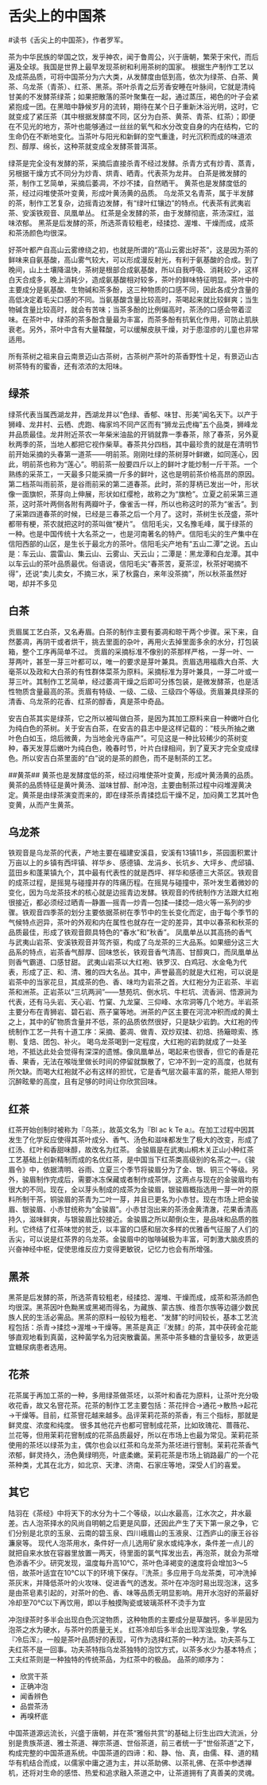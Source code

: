 # 舌尖上的中国茶 #

\#读书《舌尖上的中国茶》，作者罗军。

茶为中华民族的举国之饮，发乎神农，闻于鲁周公，兴于唐朝，繁荣于宋代，而后遍及全球。我国是世界上最早发现茶树和利用茶树的国家。
根据生产制作工艺以及成茶品质，可将中国茶分为六大类，从发酵度由低到高，依次为绿茶、白茶、黄茶、乌龙茶（青茶）、红茶、黑茶。茶叶杀青之后芳香安睡在叶脉间，它就是清纯甘美的不发酵茶绿茶；如果把散落的茶叶聚集在一起，通过蒸压，褐色的叶子会紧紧抱成一团。在黑暗中静候岁月的流转，期待在某个日子重新沐浴光明，这时，它就变成了紧压茶（其中根据发酵度不同，区分为白茶、黄茶、青茶、红茶）；即便在不见光的地方，茶叶也能够通过一丝丝的氧气和水分改变自身的内在结构，它的生命仍在不断地变化。当茶叶与阳光和新鲜的空气重逢，时光沉积而成的味道浓烈、醇厚、绵长，这种茶就变成全发酵茶普洱茶。

绿茶是完全没有发酵的茶，采摘后直接杀青不经过发酵。杀青方式有炒青、蒸青，另根据干燥方式不同分为炒青、烘青、晒青。代表茶为龙井。
白茶是微发酵的茶，制作工艺简单，采摘后萎凋，不炒不揉，自然晒干。
黄茶也是发酵度低的茶，经过闷堆使茶叶变黄，形成叶黄汤黄的品质。
乌龙茶又名青茶，属于半发酵的茶，制作工艺复杂，边摇青边发酵，有“绿叶红镶边”的特点。代表茶有武夷岩茶、安溪铁观音、凤凰单丛。
红茶是全发酵的茶，由于发酵彻底，茶汤深红，滋味浓郁。
黑茶是后发酵的茶，所选茶青较粗老，经揉捻、渥堆、干燥而成，成茶和茶汤颜色均很深。

好茶叶都产自高山云雾缭绕之初，也就是所谓的“高山云雾出好茶”，这是因为茶的鲜味来自氨基酸，高山雾气较大，可以形成漫反射光，有利于氨基酸的合成。到了晚间，山上土壤降温快，茶树是根部合成氨基酸，所以自我呼吸、消耗较少，这样白天合成多，晚上消耗少，造成氨基酸相对较多，茶叶的鲜味特征明显。茶叶中的主要成分是氨基酸、生物碱和茶多酚，这三种物质的口感不同，因此各成分含量的高低决定着毛尖口感的不同。当氨基酸含量比较高时，茶喝起来就比较鲜爽；当生物碱含量比较高时，就会有苦味；当茶多酚的比例偏高时，茶汤的口感会带着涩味。在茶叶中，绿茶的茶多酚含量最为丰富，而茶多酚有抗氧化作用，可防止肌肤衰老。另外，茶叶中含有大量鞣酸，可以缓解皮肤干燥，对于患湿疹的儿童也非常适用。

所有茶树之祖来自云南景迈山古茶树，古茶树产茶叶的茶香野性十足，有景迈山古树茶特有的蜜香，还有浓浓的太阳味。

## 绿茶 ##
绿茶代表当属西湖龙井，西湖龙井以“色绿、香郁、味甘、形美”闻名天下。以产于狮峰、龙井村、云栖、虎跑、梅家坞不同产区而有“狮龙云虎梅”五个品类，狮峰龙井品质最佳。龙井附近茶农一年柴米油盐的开销就靠一季春茶，除了春茶，另外夏秋两季的茶，当地人都把它视作柴草。春茶共分四档，其中最珍贵的就是在清明节前开始采摘的头春第一道茶——明前茶。刚刚吐绿的茶树芽叶鲜嫩，如同莲心，因此，明前茶也称为“莲心”。明前茶一般要四斤以上的鲜叶才能炒制一斤干茶。一个熟练的采茶工，一天最多只能采摘一斤多的鲜叶，这也是明前茶价格高昂的原因。第二档茶叫雨前茶，是谷雨前采的第二道春茶。此时，茶的芽柄已发出一叶，形状像一面旗帜，茶芽向上伸展，形状如红缨枪，故称之为“旗枪”。立夏之前采第三道茶，这时茶叶两侧各附有两瓣叶子，像雀舌一样，所以也称这时的茶为“雀舌”。到了采第四道春茶的时候，已经是三春茶之后一个月了。这时，茶树生长茂盛，茶叶都带有梗，茶农就把这时的茶叫做“梗片”。
信阳毛尖，又名豫毛峰，属于绿茶的一种。也是中国传统十大名茶之一，也是河南著名的特产。信阳毛尖的生产集中在信阳西部的山区，是生长于最北方的茶叶。信阳毛尖产地有“五山二潭”之说。五山是：车云山、震雷山、集云山、云雾山、天云山；二潭是：黑龙潭和白龙潭。其中以车云山的茶叶品质最优。俗语说，信阳毛尖“春茶苦，夏茶涩，秋茶好喝摘不得”，还说“卖儿卖女，不摘三水，采了秋露白，来年没茶摘”，所以秋茶虽然好喝，却并不多见

## 白茶 ##
贡眉属工艺白茶，又名寿眉。白茶的制作主要有萎凋和晾干两个步骤。采下来，自然萎凋，再阴干或者烘干，挑去里面的杂叶，再用火去掉里面多余的水分，打包装箱，整个工序再简单不过。
贡眉的采摘标准不像别的茶那样严格，一芽一叶、一芽两叶，甚至一芽三叶都可以，唯一的要求是芽叶兼具。贡眉选用福鼎大白茶、大毫茶以及政和大白茶的有性群体菜茶为原料。采摘标准为芽叶兼具，一芽二叶或一芽三叶。其制作工艺简单，经过萎凋干燥之后即可分拣包装，是微发酵茶，也是活性物质含量最高的茶。贡眉有特级、一级、二级、三级四个等级。贡眉兼具绿茶的清香、乌龙茶的花香、红茶的醇香，真是茶中奇品。

安吉白茶其实是绿茶，它之所以被叫做白茶，是因为其加工原料来自一种嫩叶白化为纯白色的茶树。关于安吉白茶，在安吉的县志中是这样记载的：“枝头所抽之嫩叶色白如玉，焙后微黄，为当地金光寺庙产”。可见这是一种比较稀少的茶树变种，春天发芽后嫩叶为纯白色，晚春时节，叶片白绿相间，到了夏天才完全变成绿色。所以安吉白茶里面的“白”说的是茶的颜色，而不是制茶的工艺。

##黄茶##
黄茶也是发酵度低的茶，经过闷堆使茶叶变黄，形成叶黄汤黄的品质。黄茶的品质特征是黄叶黄汤、滋味甘醇、耐冲泡，主要由制茶过程中闷堆渥黄决定。黄茶是由绿茶演变而来的，即在绿茶杀青揉捻后干燥不足，加闷黄工艺其叶色变黄，从而产生黄茶。

## 乌龙茶 ##
铁观音是乌龙茶的代表，产地主要在福建安溪县，安溪有13镇11乡，茶园面积累计万亩以上的乡镇有西坪镇、祥华乡、感德镇、龙涓乡、长坑乡、大坪乡、虎邱镇、蓝田乡和蓬莱镇九个，其中最有代表性的就是西坪、祥华和感德三大茶区。铁观音的成茶过程，是摇晃与碰撞并存的阵痛历程。在摇晃与碰撞中，茶叶发生着微妙的变化，因为乌龙茶技术的核心就是边摇青边发酵。铁观音的传统制作方法跟大红袍很接近，都必须经过晒青—静置—摇青—炒青—包揉—揉捻—焙火等一系列的步骤。铁观音四季茶的划分主要依据茶树在季节中的生长变化而定，由于每个季节的气候特点迥异，茶叶的外观和内在属性也就存在一定的差异，其中以春茶和秋茶的品质最佳，形成了铁观音颇具特色的“春水”和“秋香”。
凤凰单丛以其高扬的香气与武夷山岩茶、安溪铁观音并驾齐驱，构成了乌龙茶的三大品系。如果细分这三大品系的特点，岩茶香气醇厚、回味悠长，铁观音香气清高、甘醇爽口，而凤凰单丛则香气霸道、口感甘甜。
武夷山岩茶以大红袍、铁罗汉、白鸡冠、水金龟为代表，形成了正、和、清、雅的四大名丛。其中，声誉最高的就是大红袍，可以说是岩茶中的当家花旦，其成茶的色、香、味均为岩茶之首。大红袍分为正岩茶、半岩茶和洲茶。正岩茶以“三坑两涧”——慧苑坑、倒水坑、牛栏坑、流香涧、悟源涧为代表，还有马头岩、天心岩、竹窠、九龙窠、三仰峰、水帘洞等几个地方。半岩茶主要分布在青狮岩、碧石岩、燕子窠等地。洲茶的产区主要在河流冲积而成的黄土之上，其中的矿物质含量并不低，茶的品质依然很好，只是缺少岩韵。大红袍的传统制作工艺一共有十道工序：采摘、萎凋、做青、双炒双揉、初焙、扬簸晾索、拣剔、复焙、团包、补火。
喝乌龙茶喝到一定程度，大红袍的岩韵就成了一处圣地，不抵达此处会觉得有深深的遗憾。像凤凰单丛，喝起来也很香，但它的香是花香、果香，无法在喉咙里做长时间的停留就飘散了，它冲不到一定的高度，也就有所欠缺。而喝大红袍就不必有这样的担忧，它是香气层次最丰富的茶，能把人带到沉醉眩晕的高度，且有足够的时间让你欣赏回味。

## 红茶 ##
红茶开始创制时被称为『乌茶』，故英文名为『Bl ac k Te a』。在加工过程中因其发生了化学反应使得其茶叶成分、香气、汤色和滋味都发生了极大的改变，形成了红汤、红叶和香甜味醇，故改名为红茶。
金骏眉是在武夷山桐木关正山小种红茶工艺基础上创新精制而成的名优红茶，是中国当下红茶类高级别的名茶之一。《骏眉令》中，依据清明、谷雨、立夏三个季节将骏眉分为了金、银、铜三个等级。另外，骏眉制作完成后，需要冰冻保藏或者制作成茶饼。这两点与现在的金骏眉均有很大的不同。现在，全以芽头制成的成茶为金骏眉，银骏眉概指选用一芽一叶的原料所制干茶，铜骏眉的茶青为二叶一芽，并且已更名为小赤甘。现在市场上把金骏眉、银骏眉、小赤甘统称为“金骏眉”。小赤甘泡出来的茶汤金黄清澈，花果香清高持久，滋味鲜爽，与银骏眉比较接近。金骏眉之所以颠倒众生，是品味和品质的胜利。它终结了红茶味觉的贫乏，以丰富的口感和层次多样的优雅香气征服了人们的舌尖，可以说是红茶界的乌龙茶。金骏眉中的咖啡碱极为丰富，可刺激大脑皮质的兴奋神经中枢，促使思维反应力变得更敏锐，记忆力也会有所增强。

## 黑茶 ##
黑茶是后发酵的茶，所选茶青较粗老，经揉捻、渥堆、干燥而成，成茶和茶汤颜色均很深。黑茶因叶色黝黑或黑褐而得名，为藏族、蒙古族、维吾尔族等边疆少数民族人民的生活必需品。黑茶的原料一般较为粗老、“发酵”的时间较长，基本工艺流程包括：杀青→揉捻→渥堆→干燥等。黑茶是真正『发酵』的茶，其中茯砖金花能够直观地看到真菌，这种菌学名为冠突散囊菌。黑茶中茶多糖的含量较多，故更适宜糖尿病患者选用。

## 花茶 ##
花茶属于再加工茶的一种，多用绿茶做茶坯，以茶叶和香花为原料，让茶叶充分吸收花香，故又名窨花茶。花茶的制作工艺主要包括：茶花拌合→通花→散热→起花→干燥等。目前，红茶窨花越来越多。品评茉莉花茶的茶香，有三个指标，那就是鲜灵度、浓度和纯度。
很多其他花卉也都可窨制成花茶，比如玫瑰花、蔷薇花、兰花等，但用茉莉花窨制成的花茶品质最好，所以在市场上也最为常见。茉莉花茶使用的茶坯以绿茶为主，偶尔也会以红茶和乌龙茶为茶坯进行窨制。茉莉花茶香气浓郁，鲜灵持久，汤色黄绿明亮，叶底柔嫩。茉莉花茶是市场上销路最广的一个花茶种类，尤其在北方，如北京、天津、济南、石家庄等地，深受人们的喜爱。

## 其它 ##
陆羽在《茶经》中将天下的水分为十二个等级，以山水最高，江水次之，井水最差。古人泡茶择水的风尚自明朝之后更是风靡，还因此产生了天下第一泉之争，它们分别是北京的玉泉、云南的碧玉泉、四川峨眉山的玉液泉、江西庐山的康王谷谷濂泉等。
现代人泡茶用水，条件好一点儿选用矿泉水或纯净水，条件差一点儿的就把自来水放在容器里放置一两天，待里面的氯气挥发出去，再泡茶，就会为茶增色添香不少。研究发现，温度每升高10℃，茶叶色泽褐变的速度将会增加3～5倍，故茶叶适宜在10℃以下的环境下保存。『洗茶』多应用于乌龙茶类，可冲洗掉茶灰末，并降低茶叶的火攻味、促进香气的透发。茶叶在冲泡时易出现泡沫，这多是由茶皂素引起的，对茶叶的色、香、味等品质无明显影响。用开水泡好的茶最好冷却至70℃以下再饮用，即以手触摸陶瓷或玻璃茶杯不烫手为宜

冲泡绿茶时多半会出现白色沉淀物质，这种物质的主要成分是草酸钙，多半是因为泡茶之水为硬水，与茶叶的质量无关。
红茶冷却后多半会出现浑浊现象，学名『冷后浑』，一般是茶叶品质好的表现，可作为选择红茶的一种方法。功夫茶与工夫红茶不是一回事。功夫茶特指乌龙茶独特的泡饮方式，以茶多水少为基本特点；工夫红茶则是一种独特的传统茶品，为红茶中的极品。
品茶的顺序为：
- 欣赏干茶
- 正确冲泡
- 闻香辨色
- 品尝茶汤
- 再嗅杯底

中国茶道源远流长，兴盛于唐朝，并在茶“雅俗共赏”的基础上衍生出四大流派，分别是贵族茶道、雅士茶道、禅宗茶道、世俗茶道，前三者统一于“世俗茶道”之下，构成完整的中国茶道系统。中国茶道的四谛：和、静、怡、真，由儒、释、道的精华有机结合而成，以儒家中庸之道为主，并以茶助佛、以茶礼佛、在茶中参透禅机，还将对生命的感悟、热爱和追求融入茶道之中，让茶道拥有了真善美的灵魂。